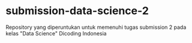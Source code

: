 # submission-data-science-2
Repository yang diperuntukan untuk memenuhi tugas submission 2 pada kelas "Data Science" Dicoding Indonesia
